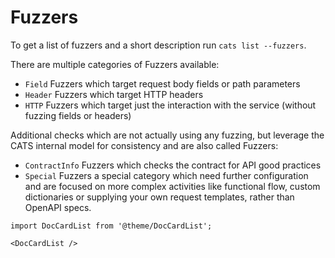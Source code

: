 # Fuzzers

To get a list of fuzzers and a short description run `cats list --fuzzers`.

There are multiple categories of Fuzzers available:

- `Field` Fuzzers which target request body fields or path parameters
- `Header` Fuzzers which target HTTP headers
- `HTTP` Fuzzers which target just the interaction with the service (without fuzzing fields or headers)

Additional checks which are not actually using any fuzzing, but leverage the CATS internal model for consistency and are also called Fuzzers:

- `ContractInfo` Fuzzers which checks the contract for API good practices
- `Special` Fuzzers a special category which need further configuration and are focused on more complex activities like functional flow, custom dictionaries or supplying your own request templates, rather than OpenAPI specs.

```mdx-code-block
import DocCardList from '@theme/DocCardList';

<DocCardList />
```